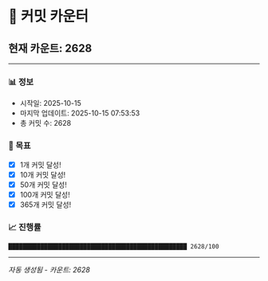 # 🔢 커밋 카운터

## 현재 카운트: 2628

---

### 📊 정보
- 시작일: 2025-10-15
- 마지막 업데이트: 2025-10-15 07:53:53
- 총 커밋 수: 2628

### 🎯 목표
- [x] 1개 커밋 달성!
- [x] 10개 커밋 달성!
- [x] 50개 커밋 달성!
- [x] 100개 커밋 달성!
- [x] 365개 커밋 달성!

### 📈 진행률
```
██████████████████████████████████████████████████ 2628/100
```

---
*자동 생성됨 - 카운트: 2628*
